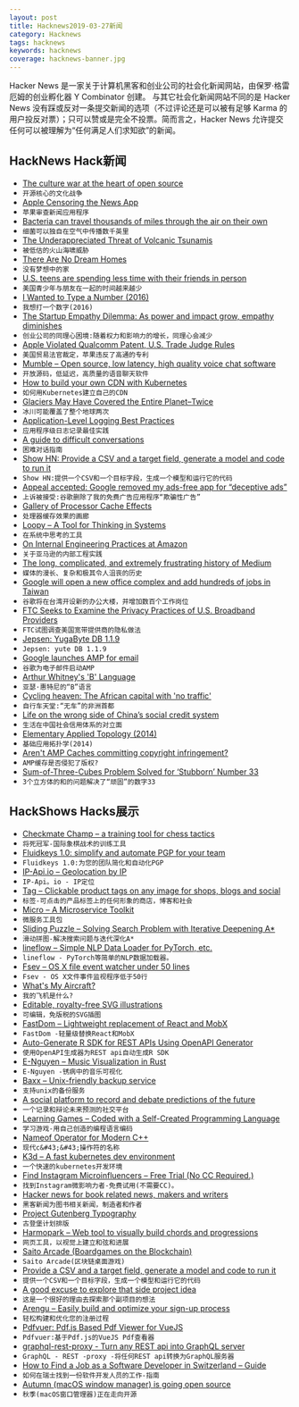 ```yaml
---
layout: post
title: Hacknews2019-03-27新闻
category: Hacknews
tags: hacknews
keywords: hacknews
coverage: hacknews-banner.jpg
---
```


Hacker News 是一家关于计算机黑客和创业公司的社会化新闻网站，由保罗·格雷厄姆的创业孵化器 Y Combinator 创建。
与其它社会化新闻网站不同的是 Hacker News 没有踩或反对一条提交新闻的选项（不过评论还是可以被有足够 Karma 的用户投反对票）；只可以赞或是完全不投票。简而言之，Hacker News 允许提交任何可以被理解为“任何满足人们求知欲”的新闻。

## HackNews Hack新闻


- [The culture war at the heart of open source](https://words.steveklabnik.com/the-culture-war-at-the-heart-of-open-source)
- `开源核心的文化战争`
- [Apple Censoring the News App](https://langui.sh/2019/03/26/apple-censoring-the-news-plus/)
- `苹果审查新闻应用程序`
- [Bacteria can travel thousands of miles through the air on their own](https://www.earth.com/news/bacteria-travel-thousands-miles/#.XJq0byhKiUl)
- `细菌可以独自在空气中传播数千英里`
- [The Underappreciated Threat of Volcanic Tsunamis](https://blogs.scientificamerican.com/rosetta-stones/the-underappreciated-threat-of-volcanic-tsunamis/)
- `被低估的火山海啸威胁`
- [There Are No Dream Homes](https://hmmdaily.com/2019/03/26/there-are-no-dream-homes/)
- `没有梦想中的家`
- [U.S. teens are spending less time with their friends in person](https://theconversation.com/teens-have-less-face-time-with-their-friends-and-are-lonelier-than-ever-113240)
- `美国青少年与朋友在一起的时间越来越少`
- [I Wanted to Type a Number (2016)](https://www.filamentgroup.com/lab/type-number.html)
- `我想打一个数字(2016)`
- [The Startup Empathy Dilemma: As power and impact grow, empathy diminishes](https://leowid.com/the-startup-empathy-dilemma-as-power-and-impact-grows-empathy-diminishes/)
- `创业公司的同理心困境:随着权力和影响力的增长，同理心会减少`
- [Apple Violated Qualcomm Patent, U.S. Trade Judge Rules](https://www.bloomberg.com/news/articles/2019-03-26/apple-infringes-qualcomm-patent-judge-recommends-iphone-ban)
- `美国贸易法官裁定，苹果违反了高通的专利`
- [Mumble – Open source, low latency, high quality voice chat software](https://wiki.mumble.info/wiki/Main_Page)
- `开放源码，低延迟，高质量的语音聊天软件`
- [How to build your own CDN with Kubernetes](https://blog.insightdatascience.com/how-to-build-your-own-cdn-with-kubernetes-5cab00d5c258)
- `如何用Kubernetes建立自己的CDN`
- [Glaciers May Have Covered the Entire Planet–Twice](http://nautil.us/blog/glaciers-may-have-covered-the-entire-planettwice)
- `冰川可能覆盖了整个地球两次`
- [Application-Level Logging Best Practices](https://geshan.com.np/blog/2019/03/follow-these-logging-best-practices-to-get-the-most-out-of-application-level-logging-slides/)
- `应用程序级日志记录最佳实践`
- [A guide to difficult conversations](https://medium.dave-bailey.com/the-essential-guide-to-difficult-conversations-41f736e63ccf)
- `困难对话指南`
- [Show HN: Provide a CSV and a target field, generate a model and code to run it](https://github.com/minimaxir/automl-gs)
- `Show HN:提供一个CSV和一个目标字段，生成一个模型和运行它的代码`
- [Appeal accepted: Google removed my ads-free app for “deceptive ads”](http://www.purpleleafsoftware.com/2019/03/appeal-rejected-google-removed-ad-free.html)
- `上诉被接受:谷歌删除了我的免费广告应用程序“欺骗性广告”`
- [Gallery of Processor Cache Effects](http://igoro.com/archive/gallery-of-processor-cache-effects/)
- `处理器缓存效果的画廊`
- [Loopy – A Tool for Thinking in Systems](https://ncase.me/loopy/)
- `在系统中思考的工具`
- [On Internal Engineering Practices at Amazon](https://jatins.gitlab.io/me/amazon-internal-tools/)
- `关于亚马逊的内部工程实践`
- [The long, complicated, and extremely frustrating history of Medium](http://www.niemanlab.org/2019/03/the-long-complicated-and-extremely-frustrating-history-of-medium-2012-present/)
- `媒体的漫长、复杂和极其令人沮丧的历史`
- [Google will open a new office complex and add hundreds of jobs in Taiwan](https://techcrunch.com/2019/03/26/google-will-open-a-new-office-complex-and-add-hundreds-of-jobs-in-taiwan/)
- `谷歌将在台湾开设新的办公大楼，并增加数百个工作岗位`
- [FTC Seeks to Examine the Privacy Practices of U.S. Broadband Providers](https://www.ftc.gov/news-events/press-releases/2019/03/ftc-seeks-examine-privacy-practices-broadband-providers)
- `FTC试图调查美国宽带提供商的隐私做法`
- [Jepsen: YugaByte DB 1.1.9](https://jepsen.io/analyses/yugabyte-db-1.1.9)
- `Jepsen: yute DB 1.1.9`
- [Google launches AMP for email](https://techcrunch.com/2019/03/26/google-makes-emails-more-dynamic-with-amp-for-email/)
- `谷歌为电子邮件启动AMP`
- [Arthur Whitney&#39;s &#39;B&#39; Language](http://kparc.com/b/)
- `亚瑟·惠特尼的“B”语言`
- [Cycling heaven: The African capital with &#39;no traffic&#39;](https://www.bbc.com/news/world-africa-47709673)
- `自行车天堂:“无车”的非洲首都`
- [Life on the wrong side of China’s social credit system](https://www.inkstonenews.com/china/chinas-13-million-discredited-individuals-face-discrimination-thanks-social-credit-system/article/3003319)
- `生活在中国社会信用体系的对立面`
- [Elementary Applied Topology (2014)](https://www.math.upenn.edu/~ghrist/notes.html)
- `基础应用拓扑学(2014)`
- [Aren&#39;t AMP Caches committing copyright infringement?](https://www.ctrl.blog/entry/amp-cache-copyright)
- `AMP缓存是否侵犯了版权?`
- [Sum-of-Three-Cubes Problem Solved for ‘Stubborn’ Number 33](https://www.quantamagazine.org/sum-of-three-cubes-problem-solved-for-stubborn-number-33-20190326/)
- `3个立方体的和的问题解决了“顽固”的数字33`


## HackShows Hacks展示

- [ Checkmate Champ – a training tool for chess tactics](https://www.checkmatechamp.net/)
- `将死冠军-国际象棋战术的训练工具`
- [ Fluidkeys 1.0: simplify and automate PGP for your team](https://www.fluidkeys.com/blog/release-1.0-simple-pgp-for-teams/)
- `Fluidkeys 1.0:为您的团队简化和自动化PGP`
- [ IP-Api.io – Geolocation by IP](https://ip-api.io)
- `IP-Api。io - IP定位`
- [ Tag – Clickable product tags on any image for shops, blogs and social](https://usetag.io)
- `标签-可点击的产品标签上的任何形象的商店，博客和社会`
- [ Micro – A Microservice Toolkit](https://github.com/micro/micro)
- `微服务工具包`
- [ Sliding Puzzle – Solving Search Problem with Iterative Deepening A*](https://towardsdatascience.com/sliding-puzzle-solving-search-problem-with-iterative-deepening-a-d7e8c14eba04)
- `滑动拼图-解决搜索问题与迭代深化A*`
- [ lineflow – Simple NLP Data Loader for PyTorch, etc.](https://github.com/yasufumy/lineflow)
- `lineflow - PyTorch等简单的NLP数据加载器。`
- [ Fsev – OS X file event watcher under 50 lines](https://github.com/arthry/fsev)
- `Fsev - OS X文件事件监视程序低于50行`
- [ What&#39;s My Aircraft?](https://whatsmyaircraft.com/)
- `我的飞机是什么?`
- [ Editable, royalty-free SVG illustrations](https://gallery.manypixels.co)
- `可编辑，免版税的SVG插图`
- [ FastDom – Lightweight replacement of React and MobX](https://github.com/PxyUp/FastDom)
- `FastDom -轻量级替换React和MobX`
- [ Auto-Generate R SDK for REST APIs Using OpenAPI Generator](https://news.ycombinator.com/item?id=19482651)
- `使用OpenAPI生成器为REST api自动生成R SDK`
- [ E-Nguyen – Music Visualization in Rust](https://news.ycombinator.com/item?id=19489039)
- `E-Nguyen -锈病中的音乐可视化`
- [ Baxx – Unix-friendly backup service](https://txt.black/~jack/baxx-dev.txt)
- `支持unix的备份服务`
- [ A social platform to record and debate predictions of the future](https://www.predibly.com/)
- `一个记录和辩论未来预测的社交平台`
- [ Learning Games – Coded with a Self-Created Programming Language](https://easygames.online/)
- `学习游戏-用自己创造的编程语言编码`
- [ Nameof Operator for Modern C&#43;&#43;](https://github.com/Neargye/nameof)
- `现代c&#43;&#43;操作符的名称`
- [ K3d – A fast kubernetes dev environment](https://blog.zeerorg.site/post/k3d-kubernetes-dev-env)
- `一个快速的kubernetes开发环境`
- [ Find Instagram Microinfluencers – Free Trial (No CC Required.)](https://influencerlookup.com)
- `找到Instagram微影响力者-免费试用(不需要CC)。`
- [ Hacker news for book related news, makers and writers](https://news.bubblin.io/)
- `黑客新闻为图书相关新闻，制造者和作者`
- [ Project Gutenberg Typography](https://github.com/smcalilly/gutenberg-typography)
- `古登堡计划排版`
- [ Harmopark – Web tool to visually build chords and progressions](https://www.harmopark.app/)
- `网页工具，以视觉上建立和弦和进展`
- [ Saito Arcade (Boardgames on the Blockchain)](https://apps.saito.network/arcade)
- `Saito Arcade(区块链桌面游戏)`
- [ Provide a CSV and a target field, generate a model and code to run it](https://github.com/minimaxir/automl-gs)
- `提供一个CSV和一个目标字段，生成一个模型和运行它的代码`
- [ A good excuse to explore that side project idea](https://news.ycombinator.com/item?id=19495370)
- `这是一个很好的理由去探索那个副项目的想法`
- [ Arengu – Easily build and optimize your sign-up process](https://www.arengu.com/)
- `轻松构建和优化您的注册过程`
- [ Pdfvuer: Pdf.js Based Pdf Viewer for VueJS](https://github.com/arkokoley/pdfvuer)
- `Pdfvuer:基于Pdf.js的VueJS Pdf查看器`
- [ graphql-rest-proxy - Turn any REST api into GraphQL server](https://github.com/acro5piano/graphql-rest-proxy)
- `GraphQL - REST -proxy -将任何REST api转换为GraphQL服务器`
- [ How to Find a Job as a Software Developer in Switzerland – Guide](https://swissdevjobs.ch/blog/how-to-find-job-as-software-developer-in-switzerland-complete-guide)
- `如何在瑞士找到一份软件开发人员的工作-指南`
- [ Autumn (macOS window manager) is going open source](https://sephware.com/blog/2019-03-25-autumn-macos-window-manager-now-open-source.html)
- `秋季(macOS窗口管理器)正在走向开源`


